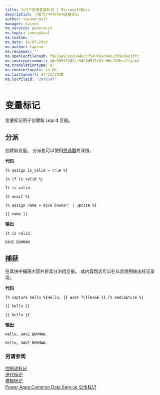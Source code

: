 ```yaml
---
title: 为门户使用变量标记 | MicrosoftDocs
description: 了解门户中的可用变量标记
author: tapanm-msft
manager: kvivek
ms.service: powerapps
ms.topic: conceptual
ms.custom: ''
ms.date: 10/07/2019
ms.author: tapanm
ms.reviewer: ''
ms.openlocfilehash: f9a56a9bccc8445dc7540f6ade402d5988ec1ffc
ms.sourcegitcommit: a0d069f63d2ce9496d578f81e65cd32bec2faa4d
ms.translationtype: HT
ms.contentlocale: zh-CN
ms.lasthandoff: 01/23/2020
ms.locfileid: "2978797"
---
```

# <a name="variable-tags"></a>变量标记

变量标记用于创建新 Liquid 变量。

## <a name="assign"></a>分派

创建新变量。 分派也可以使用[筛选器](liquid-filters.md)修改值。  

**代码**

```
{% assign is_valid = true %}

{% if is_valid %}

It is valid.

{% endif %}

{% assign name = dave bowman' | upcase %}

{{ name }}
```

**输出**

```
It is valid.

DAVE BOWMAN
```

## <a name="capture"></a>捕获

在其块中捕获内容并将其分派给变量。 此内容然后可以在以后使用输出标记呈现。

**代码**

```
{% capture hello %}Hello, {{ user.fullname }}.{% endcapture %}

{{ hello }}

{{ hello }}
```

**输出**

```
Hello, DAVE BOWMAN.

Hello, DAVE BOWMAN.
```

### <a name="see-also"></a>另请参阅

[控制流标记](control-flow-tags.md)<br>
[迭代标记](iteration-tags.md)<br>
[模板标记](template-tags.md)<br>
[Power Apps Common Data Service 实体标记](portals-entity-tags.md)
